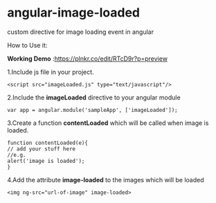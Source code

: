# angular-image-loaded
custom directive for image loading event in angular

How to Use it:

**Working Demo** :https://plnkr.co/edit/RTcD9r?p=preview


1.Include js file in your project.
```
<script src="imageLoaded.js" type="text/javascript"/>
```
2.Include the **imageLoaded** directive to your angular module
```
var app = angular.module('sampleApp', ['imageLoaded']);
```
3.Create a function **contentLoaded** which will be called when image is loaded.
```
function contentLoaded(e){
// add your stuff here
//e.g.
alert('image is loaded');
}
```
4.Add the attribute **image-loaded** to the images which will be loaded
```
<img ng-src="url-of-image" image-loaded>
```




